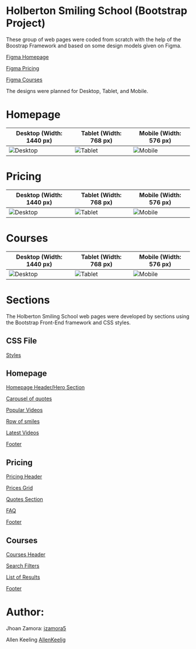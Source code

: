 # Holberton Smiling School (Bootstrap Project)

These group of web pages were coded from scratch with the help of the Boostrap Framework and based on some design models given on Figma.

[Figma Homepage](https://www.figma.com/file/QYQqMYbdpAHL5xTclwJKSI/Homepage)

[Figma Pricing](https://www.figma.com/file/KLAI53jdYpfFNEy0O79ymB/Pricing)

[Figma Courses](https://www.figma.com/file/ivg3abH1HLmMayBgjGg1Qf/Courses)

The designs were planned for Desktop, Tablet, and Mobile.

# Homepage

| **Desktop (Width: 1440 px)**                              | **Tablet (Width: 768 px)**                              | **Mobile (Width: 576 px)**                              |
| --------------------------------------------------------- | ------------------------------------------------------- | ------------------------------------------------------- |
| ![Desktop](https://i.ibb.co/pKGgC0J/Homepage-Desktop.png) | ![Tablet](https://i.ibb.co/6XBLwf9/Homepage-Tablet.png) | ![Mobile](https://i.ibb.co/NVBK21F/Homepage-Mobile.png) |

# Pricing

| **Desktop (Width: 1440 px)**                             | **Tablet (Width: 768 px)**                             | **Mobile (Width: 576 px)**                             |
| -------------------------------------------------------- | ------------------------------------------------------ | ------------------------------------------------------ |
| ![Desktop](https://i.ibb.co/RvSJ2YS/Pricing-Desktop.png) | ![Tablet](https://i.ibb.co/Gkvsf0Y/Pricing-Tablet.png) | ![Mobile](https://i.ibb.co/6RwmYck/Pricing-Mobile.png) |

# Courses

| **Desktop (Width: 1440 px)**                             | **Tablet (Width: 768 px)**                             | **Mobile (Width: 576 px)**                             |
| -------------------------------------------------------- | ------------------------------------------------------ | ------------------------------------------------------ |
| ![Desktop](https://i.ibb.co/y51S3HX/Courses-Desktop.png) | ![Tablet](https://i.ibb.co/28qK1g0/Courses-Tablet.png) | ![Mobile](https://i.ibb.co/f8zNgkx/Courses-Mobile.png) |

# Sections

The Holberton Smiling School web pages were developed by sections using the Bootstrap Front-End framework and CSS styles.

## CSS File

[Styles](https://github.com/jzamora5/holberton-smiling-school/blob/master/styles.css)

## Homepage

[Homepage Header/Hero Section](https://allenkeelig.github.io/atlas-smiling-school-javascript/0-homepage.html)

[Carousel of quotes](https://allenkeelig.github.io/atlas-smiling-school-javascript/1-homepage.html)

[Popular Videos](https://allenkeelig.github.io/atlas-smiling-school-javascript/2-homepage.html)

[Row of smiles](https://allenkeelig.github.io/atlas-smiling-school-javascript/3-homepage.html)

[Latest Videos](https://allenkeelig.github.io/atlas-smiling-school-javascript/4-homepage.html)

[Footer](https://allenkeelig.github.io/atlas-smiling-school-javascript/homepage.html)

## Pricing

[Pricing Header](https://allenkeelig.github.io/atlas-smiling-school-javascript/0-pricing.html)

[Prices Grid](https://allenkeelig.github.io/atlas-smiling-school-javascript/1-pricing.html)

[Quotes Section](https://allenkeelig.github.io/atlas-smiling-school-javascript/2-pricing.html)

[FAQ](https://allenkeelig.github.io/atlas-smiling-school-javascript/3-pricing.html)

[Footer](https://allenkeelig.github.io/atlas-smiling-school-javascript/pricing.html)

## Courses

[Courses Header](https://allenkeelig.github.io/atlas-smiling-school-javascript/0-courses.html)

[Search Filters](https://allenkeelig.github.io/atlas-smiling-school-javascript/1-courses.html)

[List of Results](https://allenkeelig.github.io/atlas-smiling-school-javascript/2-courses.html)

[Footer](https://allenkeelig.github.io/atlas-smiling-school-javascript/courses.html)

# Author:

Jhoan Zamora: [jzamora5](https://github.com/jzamora5)

Allen Keeling [AllenKeelig](https://github.com/AllenKeelig)
